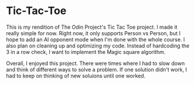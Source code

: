 # Tic-Tac-Toe

This is my rendition of The Odin Project's Tic Tac Toe project. I made it really simple for now. Right now, it only supports Person vs Person, but I hope to add an AI opponent mode when I'm done with the whole course. I also plan on cleaning up and optimizing my code. Instead of hardcoding the 3 in a row check, I want to implement the Magic square algorithm. 

Overall, I enjoyed this project. There were times where I had to slow down and think of different ways to solve a problem. If one solution didn't work, I had to keep on thinking of new soluions until one worked.
